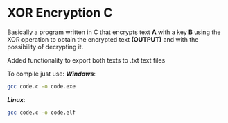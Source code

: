 # XOR Encryption C

Basically a program written in C that encrypts text **A** with a key **B** using the XOR operation to obtain the encrypted text **(OUTPUT)** and with the possibility of decrypting it.

Added functionality to export both texts to .txt text files

To compile just use:
***Windows***: 
```bash 
gcc code.c -o code.exe
```
***Linux***: 
```bash
gcc code.c -o code.elf
```
